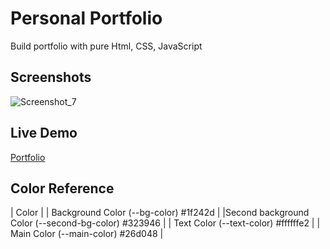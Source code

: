 
# Personal Portfolio

Build portfolio with pure Html, CSS, JavaScript   

## Screenshots

![Screenshot_7](https://github.com/TuanAnh01032001/Portfolio/issues/1#issue-2959048229)

## Live Demo

[Portfolio](    )


## Color Reference

| Color | 
| Background Color (--bg-color) #1f242d |
|Second background Color  (--second-bg-color)  #323946 |
| Text Color  (--text-color)  #ffffffe2 |
| Main Color  (--main-color) #26d048 |


